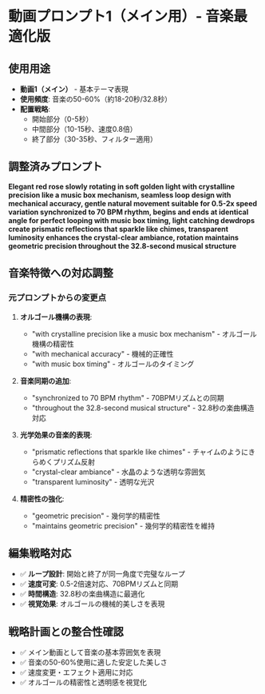# 動画プロンプト1（メイン用）- 音楽最適化版

## 使用用途
- **動画1（メイン）** - 基本テーマ表現
- **使用頻度**: 音楽の50-60%（約18-20秒/32.8秒）
- **配置戦略**: 
  - 開始部分（0-5秒）
  - 中間部分（10-15秒、速度0.8倍）
  - 終了部分（30-35秒、フィルター適用）

## 調整済みプロンプト

**Elegant red rose slowly rotating in soft golden light with crystalline precision like a music box mechanism, seamless loop design with mechanical accuracy, gentle natural movement suitable for 0.5-2x speed variation synchronized to 70 BPM rhythm, begins and ends at identical angle for perfect looping with music box timing, light catching dewdrops create prismatic reflections that sparkle like chimes, transparent luminosity enhances the crystal-clear ambiance, rotation maintains geometric precision throughout the 32.8-second musical structure**

## 音楽特徴への対応調整

### 元プロンプトからの変更点
1. **オルゴール機構の表現**:
   - "with crystalline precision like a music box mechanism" - オルゴール機構の精密性
   - "with mechanical accuracy" - 機械的正確性
   - "with music box timing" - オルゴールのタイミング

2. **音楽同期の追加**:
   - "synchronized to 70 BPM rhythm" - 70BPMリズムとの同期
   - "throughout the 32.8-second musical structure" - 32.8秒の楽曲構造対応

3. **光学効果の音楽的表現**:
   - "prismatic reflections that sparkle like chimes" - チャイムのようにきらめくプリズム反射
   - "crystal-clear ambiance" - 水晶のような透明な雰囲気
   - "transparent luminosity" - 透明な光沢

4. **精密性の強化**:
   - "geometric precision" - 幾何学的精密性
   - "maintains geometric precision" - 幾何学的精密性を維持

## 編集戦略対応
- ✅ **ループ設計**: 開始と終了が同一角度で完璧なループ
- ✅ **速度可変**: 0.5-2倍速対応、70BPMリズムと同期
- ✅ **時間構造**: 32.8秒の楽曲構造に最適化
- ✅ **視覚効果**: オルゴールの機械的美しさを表現

## 戦略計画との整合性確認
- ✅ メイン動画として音楽の基本雰囲気を表現
- ✅ 音楽の50-60%使用に適した安定した美しさ
- ✅ 速度変更・エフェクト適用に対応
- ✅ オルゴールの精密性と透明感を視覚化